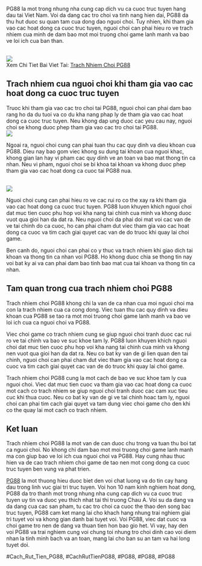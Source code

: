 <p>PG88 la mot trong nhung nha cung cap dich vu ca cuoc truc tuyen hang dau tai Viet Nam. Voi da dang cac tro choi va tinh nang hien dai, PG88 da thu hut duoc su quan tam cua dong dao nguoi choi. Tuy nhien, khi tham gia vao cac hoat dong ca cuoc truc tuyen, nguoi choi can phai hieu ro ve trach nhiem cua minh de dam bao mot moi truong choi game lanh manh va bao ve loi ich cua ban than.</p><br><img src="https://pg88slot.win/wp-content/uploads/2025/03/choi-co-trach-nhiem-tuan-thu.jpg"></br>
Xem Chi Tiet Bai Viet Tai: <a href="https://pg88slot.win/trach-nhiem-choi-pg88/">Trach Nhiem Choi PG88</a><h2>Trach nhiem cua nguoi choi khi tham gia vao cac hoat dong ca cuoc truc tuyen</h2><p>Truoc khi tham gia vao cac tro choi tai PG88, nguoi choi can phai dam bao rang ho da du tuoi va co du kha nang phap ly de tham gia vao cac hoat dong ca cuoc truc tuyen. Neu khong dap ung duoc cac yeu cau nay, nguoi choi se khong duoc phep tham gia vao cac tro choi tai PG88.<br><img src="https://pg88slot.win/wp-content/uploads/2025/03/hot-gif.gif"></br><p>Ngoai ra, nguoi choi cung can phai tuan thu cac quy dinh va dieu khoan cua PG88. Dieu nay bao gom viec khong su dung tai khoan cua nguoi khac, khong gian lan hay vi pham cac quy dinh ve an toan va bao mat thong tin ca nhan. Neu vi pham, nguoi choi se bi khoa tai khoan va khong duoc phep tham gia vao cac hoat dong ca cuoc tai PG88 nua.</p><br><img src="https://pg88slot.win/wp-content/uploads/2025/03/choi-co-trach-nhiem-nguyen-tac.jpg"></br><p>Nguoi choi cung can phai hieu ro ve cac rui ro co the xay ra khi tham gia vao cac hoat dong ca cuoc truc tuyen. PG88 luon khuyen khich nguoi choi dat muc tien cuoc phu hop voi kha nang tai chinh cua minh va khong duoc vuot qua gioi han da dat ra. Neu nguoi choi da phai doi mat voi cac van de ve tai chinh do ca cuoc, ho can phai cham dut viec tham gia vao cac hoat dong ca cuoc va tim cach giai quyet cac van de do truoc khi quay lai choi game.<p>Ben canh do, nguoi choi can phai co y thuc va trach nhiem khi giao dich tai khoan va thong tin ca nhan voi PG88. Ho khong duoc chia se thong tin nay voi bat ky ai va can phai dam bao tinh bao mat cua tai khoan va thong tin ca nhan.</p><h2>Tam quan trong cua trach nhiem choi PG88</h2><p>Trach nhiem choi PG88 khong chi la van de ca nhan cua moi nguoi choi ma con la trach nhiem cua ca cong dong. Viec tuan thu cac quy dinh va dieu khoan cua PG88 se tao ra mot moi truong choi game lanh manh va bao ve loi ich cua ca nguoi choi va PG88.<p>Viec choi game co trach nhiem cung se giup nguoi choi tranh duoc cac rui ro ve tai chinh va bao ve suc khoe tam ly. PG88 luon khuyen khich nguoi choi dat muc tien cuoc phu hop voi kha nang tai chinh cua minh va khong nen vuot qua gioi han da dat ra. Neu co bat ky van de gi lien quan den tai chinh, nguoi choi can phai cham dut viec tham gia vao cac hoat dong ca cuoc va tim cach giai quyet cac van de do truoc khi quay lai choi game.</p><p>Trach nhiem choi PG88 cung la mot cach de bao ve suc khoe tam ly cua nguoi choi. Viec dat muc tien cuoc va tham gia vao cac hoat dong ca cuoc mot cach co trach nhiem se giup nguoi choi tranh duoc cac cam xuc tieu cuc khi thua cuoc. Neu co bat ky van de gi ve tai chinh hoac tam ly, nguoi choi can phai tim cach giai quyet va tam dung viec choi game cho den khi co the quay lai mot cach co trach nhiem.</p><h2>Ket luan</h2><p>Trach nhiem choi PG88 la mot van de can duoc chu trong va tuan thu boi tat ca nguoi choi. No khong chi dam bao mot moi truong choi game lanh manh ma con giup bao ve loi ich cua nguoi choi va PG88. Hay cung nhau thuc hien va de cao trach nhiem choi game de tao nen mot cong dong ca cuoc truc tuyen ben vung va phat trien.</p><p><a href="https://pg88slot.win/">PG88</a> la mot thuong hieu duoc biet den voi chat luong va do tin cay hang dau trong linh vuc giai tri truc tuyen. Voi hon 10 nam kinh nghiem hoat dong, PG88 da tro thanh mot trong nhung nha cung cap dich vu ca cuoc truc tuyen uy tin va duoc yeu thich nhat tai thi truong Chau A. Voi su da dang va da dang cua cac san pham, tu cac tro choi ca cuoc the thao den song bac truc tuyen, PG88 cam ket mang lai cho khach hang nhung trai nghiem giai tri tuyet voi va khong gian danh bai tuyet voi. Voi PG88, viec dat cuoc va choi game tro nen de dang va thuan tien hon bao gio het. Vi vay, hay den voi PG88 va trai nghiem cung voi chung toi nhung tro choi dinh cao voi diem nhan la tinh minh bach va an toan, mang lai cho ban su an tam va hai long tuyet doi.</p>
#Cach_Rut_Tien_PG88, #CachRutTienPG88, #PG88, #PG88, #PG88
